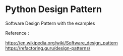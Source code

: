 # Python Design Pattern
Software Design Pattern with the examples

Reference : 

https://en.wikipedia.org/wiki/Software_design_pattern
https://refactoring.guru/design-patterns/
